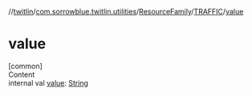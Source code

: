 //[twitlin](../../../index.md)/[com.sorrowblue.twitlin.utilities](../../index.md)/[ResourceFamily](../index.md)/[TRAFFIC](index.md)/[value](value.md)



# value  
[common]  
Content  
internal val [value](value.md): [String](https://kotlinlang.org/api/latest/jvm/stdlib/kotlin/-string/index.html)  



